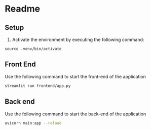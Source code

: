 # Readme 

## Setup 
1. Activate the environment by executing the following command:
```
source .venv/bin/activate
```


## Front End
Use the following command to start the front-end of the application
```bash
streamlit run frontend/app.py
```

## Back end

Use the following command to start the back-end of the application
```bash
uvicorn main:app --reload
```
